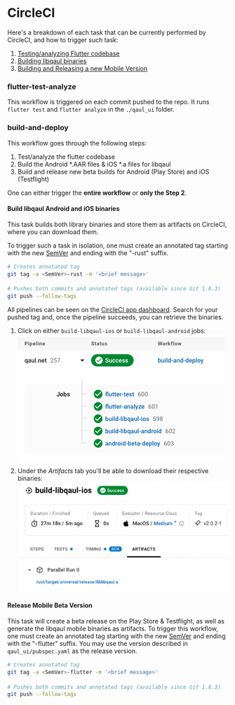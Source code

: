 # CircleCI
Here's a breakdown of each task that can be currently performed by CircleCI, and how to trigger such task:

1. [Testing/analyzing Flutter codebase](#flutter-test-analyze)
2. [Building libqaul binaries](#build-libqaul-android-and-ios-binaries)
3. [Building and Releasing a new Mobile Version](#release-mobile-beta-version)

### flutter-test-analyze
This workflow is triggered on each commit pushed to the repo. It runs
`flutter test` and `flutter analyze` in the `./qaul_ui` folder.

### build-and-deploy
This workflow goes through the following steps:

1. Test/analyze the flutter codebase
1. Build the Android *.AAR files & iOS *.a files for libqaul
1. Build and release new beta builds for Android (Play Store) and iOS (Testflight)

One can either trigger the **entire workflow** or **only the Step 2**.

#### Build libqaul Android and iOS binaries
This task builds both library binaries and store them as artifacts on CircleCI, where you can download them.

To trigger such a task in isolation, one must create an annotated tag starting with the new [SemVer](https://semver.org) and ending with the "-rust" suffix.

```bash
# Creates annotated tag
git tag -a <SemVer>-rust -m '<brief message>'

# Pushes both commits and annotated tags (available since Git 1.8.3)
git push --follow-tags
```

All pipelines can be seen on the [CircleCI app dashboard](https://app.circleci.com/pipelines/github/qaul/qaul.net?filter=all).
Search for your pushed tag and, once the pipeline succeeds, you can retrieve the binaries.

1. Click on either `build-libqaul-ios` or `build-libqaul-android` jobs:
![circleci_workflow.png](images/circleci_workflow.png)
   
1. Under the *Artifacts* tab you'll be able to download their respective binaries:
![circleci_artifacts_tab.png](images/circleci_artifacts_tab.png)

#### Release Mobile Beta Version
This task will create a beta release on the Play Store & Testflight, as well as generate the libqaul mobile binaries as artifacts.
To trigger this workflow, one must create an annotated tag starting with the new [SemVer](https://semver.org) and ending with the "-flutter" suffix. You may use the version described in `qaul_ui/pubspec.yaml` as the release version.

```bash
# Creates annotated tag
git tag -a <SemVer>-flutter -m '<brief message>'

# Pushes both commits and annotated tags (available since Git 1.8.3)
git push --follow-tags
```
